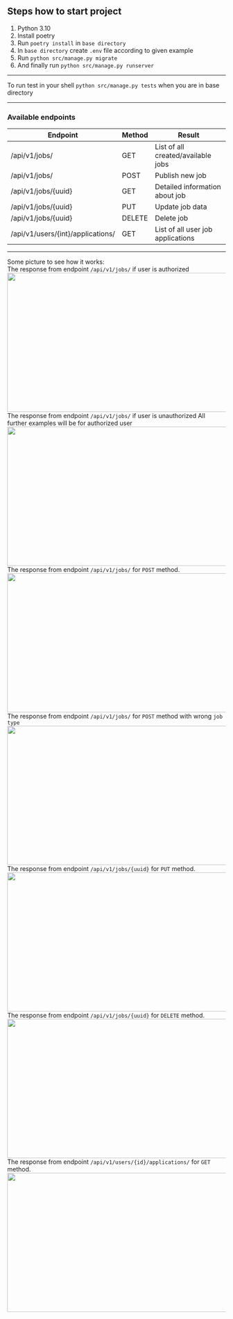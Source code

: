 ## Steps how to start project

1. Python 3.10
2. Install poetry
3. Run `poetry install` in `base directory`
4. In `base directory` create `.env` file according to given example
5. Run `python src/manage.py migrate`
6. And finally run `python src/manage.py runserver`

___
To run test in your shell `python src/manage.py tests` when you are in base directory
___

### Available endpoints

<table>
<thead>
<tr>
    <th>Endpoint</th>
    <th>Method</th>
    <th>Result</th>
</tr>
</thead>
<tbody>
<tr>
    <td>/api/v1/jobs/</td>
    <td>GET</td>
    <td>List of all created/available jobs</td>
</tr>
<tr>
    <td>/api/v1/jobs/</td>
    <td>POST</td>
    <td>Publish new job</td>
</tr>
<tr>
    <td>/api/v1/jobs/{uuid}</td>
    <td>GET</td>
    <td>Detailed information about job</td>
</tr>
<tr>
    <td>/api/v1/jobs/{uuid}</td>
    <td>PUT</td>
    <td>Update job data</td>
</tr>
<tr>
    <td>/api/v1/jobs/{uuid}</td>
    <td>DELETE</td>
    <td>Delete job</td>
</tr>
<tr>
    <td>/api/v1/users/{int}/applications/</td>
    <td>GET</td>
    <td>List of all user job applications</td>
</tr>
</tbody>
</table>

___

Some picture to see how it works: \
The response from endpoint `/api/v1/jobs/` if user is authorized
<img height="320" src="/home/nkhylko/IT/TEST_TASKS/Mojob_test/docs/img/jobs_get_list_auth.png" width="640"/>
The response from endpoint `/api/v1/jobs/` if user is unauthorized
All further examples will be for authorized user
<img height="320" src="/home/nkhylko/IT/TEST_TASKS/Mojob_test/docs/img/jobs_get_unauth.png" width="640"/>
The response from endpoint `/api/v1/jobs/` for `POST` method.
<img height="320" src="/home/nkhylko/IT/TEST_TASKS/Mojob_test/docs/img/jobs_post.png" width="640"/>
The response from endpoint `/api/v1/jobs/` for `POST` method with wrong `job type`
<img height="320" src="/home/nkhylko/IT/TEST_TASKS/Mojob_test/docs/img/jobs_post_with_wrong_type.png" width="640"/>
The response from endpoint `/api/v1/jobs/{uuid}` for `PUT` method.
<img height="320" src="/home/nkhylko/IT/TEST_TASKS/Mojob_test/docs/img/jobs_put.png" width="640"/>
The response from endpoint `/api/v1/jobs/{uuid}` for `DELETE` method.
<img height="320" src="/home/nkhylko/IT/TEST_TASKS/Mojob_test/docs/img/jobs_delete.png" width="640"/>
The response from endpoint `/api/v1/users/{id}/applications/` for `GET` method.
<img height="320" src="/home/nkhylko/IT/TEST_TASKS/Mojob_test/docs/img/applications_get_list.png" width="640"/>
